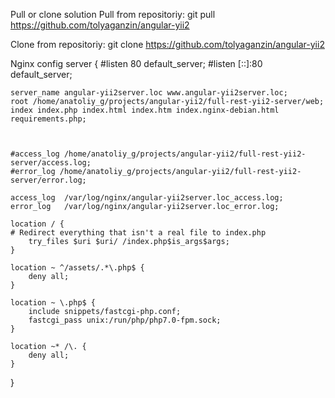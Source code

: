Pull or clone solution
Pull from repositoriy:
git pull https://github.com/tolyaganzin/angular-yii2

Clone from repositoriy:
git clone https://github.com/tolyaganzin/angular-yii2


Nginx config
server {
	#listen 80 default_server;
	#listen [::]:80 default_server;

	server_name angular-yii2server.loc www.angular-yii2server.loc;
	root /home/anatoliy_g/projects/angular-yii2/full-rest-yii2-server/web;
	index index.php index.html index.htm index.nginx-debian.html requirements.php;



	#access_log /home/anatoliy_g/projects/angular-yii2/full-rest-yii2-server/access.log;
	#error_log /home/anatoliy_g/projects/angular-yii2/full-rest-yii2-server/error.log;

	access_log  /var/log/nginx/angular-yii2server.loc_access.log;
	error_log   /var/log/nginx/angular-yii2server.loc_error.log;

	location / {
	# Redirect everything that isn't a real file to index.php
		try_files $uri $uri/ /index.php$is_args$args;
	}

	location ~ ^/assets/.*\.php$ {
		deny all;
	}

	location ~ \.php$ {
		include snippets/fastcgi-php.conf;		
		fastcgi_pass unix:/run/php/php7.0-fpm.sock;		
	}

	location ~* /\. {
		deny all;
	}
}
